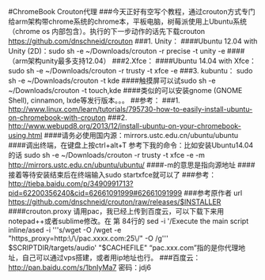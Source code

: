 #ChromeBook Crouton代理
###今天正好有空写个教程，通过crouton方式专门给arm架构带chrome系统的chrome本，平板电脑，树莓派使用上Ubuntu系统（chrome os 内部包含）。执行的下一步动作的话先下载crouton https://github.com/dnschneid/crouton
###1. Unity：
####Ubuntu 12.04 with Unity (2D)：sudo sh -e ~/Downloads/crouton -r precise -t unity -e
####（arm架构unity最多支持12.04）
###2.Xfce：
####Ubuntu 14.04 with Xfce：sudo sh -e ~/Downloads/crouton -r trusty -t xfce -e
###3. kubuntu： sudo sh -e ~/Downloads/crouton -t kde 
####触摸屏可以试sudo sh -e ~/Downloads/crouton -t touch,kde
####类似的可以安装gnome (GNOME Shell), cinnamon, lxde等发行版本。。。
##参考：
###1. http://www.linux.com/learn/tutorials/795730-how-to-easily-install-ubuntu-on-chromebook-with-crouton
###2. http://www.webupd8.org/2013/12/install-ubuntu-on-your-chromebook-using.html
####请务必使用国内源：mirrors.ustc.edu.cn/ubuntu/ubuntu
####调出终端，在键盘上按ctrl+alt+T 参考下我的命令：比如安装Ubuntu14.04的话 sudo sh -e ~/Downloads/crouton -r trusty -t xfce -e -m http://mirrors.ustc.edu.cn/ubuntu/ubuntu/
####-m的意思是指向源地址
####接着等待安装结束后在终端输入sudo startxfce就可以了
###参考：http://tieba.baidu.com/p/3490991713?pid=62200356240&cid=62661091999#62661091999
###参考原作者 url https://github.com/dnschneid/crouton/raw/releases/$INSTALLER
####crouton.proxy 请用pac，我已经上传到百度云，可以下载下来用notepad++或者sublime修改。在 第 84行的 sed -i '/Execute the main script inline/ased -i '\''s/wget -O /wget -e "https_proxy=http:\\/\\/pac.xxxx.com:25\\/" -O /g'\'' $SCRIPTDIR/targets/audio' "$CACHEFILE" “pac.xxx.com”指的是你代理地址，自己可以通过vps搭建，或者用ip地址也行。
###百度云：http://pan.baidu.com/s/1bnIyMa7 密码：jdj6
